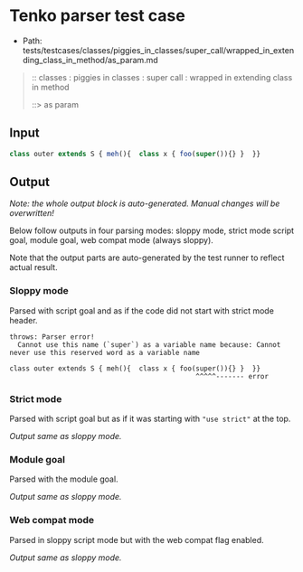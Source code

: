 # Tenko parser test case

- Path: tests/testcases/classes/piggies_in_classes/super_call/wrapped_in_extending_class_in_method/as_param.md

> :: classes : piggies in classes : super call : wrapped in extending class in method
>
> ::> as param

## Input

`````js
class outer extends S { meh(){  class x { foo(super()){} }  }}
`````

## Output

_Note: the whole output block is auto-generated. Manual changes will be overwritten!_

Below follow outputs in four parsing modes: sloppy mode, strict mode script goal, module goal, web compat mode (always sloppy).

Note that the output parts are auto-generated by the test runner to reflect actual result.

### Sloppy mode

Parsed with script goal and as if the code did not start with strict mode header.

`````
throws: Parser error!
  Cannot use this name (`super`) as a variable name because: Cannot never use this reserved word as a variable name

class outer extends S { meh(){  class x { foo(super()){} }  }}
                                              ^^^^^------- error
`````

### Strict mode

Parsed with script goal but as if it was starting with `"use strict"` at the top.

_Output same as sloppy mode._

### Module goal

Parsed with the module goal.

_Output same as sloppy mode._

### Web compat mode

Parsed in sloppy script mode but with the web compat flag enabled.

_Output same as sloppy mode._
